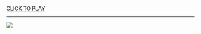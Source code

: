 
<a href="https://premium76.site?title=battleship_game_unblocked&ref=13M">CLICK TO PLAY</a></h3>
<hr>

<a href="https://premium76.site?title=battleship_game_unblocked&ref=13M"><img src="https://clearcache.store/games.png"></a>


